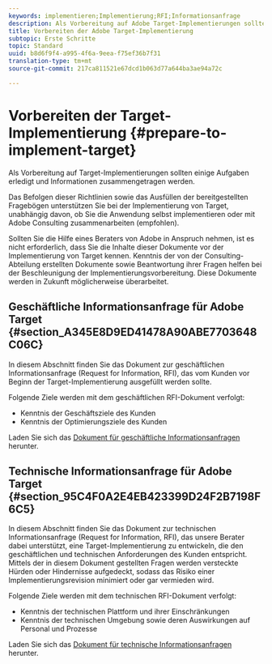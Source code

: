 ```yaml
---
keywords: implementieren;Implementierung;RFI;Informationsanfrage
description: Als Vorbereitung auf Adobe Target-Implementierungen sollten einige Aufgaben erledigt und Informationen zusammengetragen werden.
title: Vorbereiten der Adobe Target-Implementierung
subtopic: Erste Schritte
topic: Standard
uuid: b8d6f9f4-a995-4f6a-9eea-f75ef36b7f31
translation-type: tm+mt
source-git-commit: 217ca811521e67dcd1b063d77a644ba3ae94a72c

---
```



# Vorbereiten der Target-Implementierung {#prepare-to-implement-target}

Als Vorbereitung auf Target-Implementierungen sollten einige Aufgaben erledigt und Informationen zusammengetragen werden.

Das Befolgen dieser Richtlinien sowie das Ausfüllen der bereitgestellten Fragebögen unterstützen Sie bei der Implementierung von Target, unabhängig davon, ob Sie die Anwendung selbst implementieren oder mit Adobe Consulting zusammenarbeiten (empfohlen).

Sollten Sie die Hilfe eines Beraters von Adobe in Anspruch nehmen, ist es nicht erforderlich, dass Sie die Inhalte dieser Dokumente vor der Implementierung von Target kennen. Kenntnis der von der Consulting-Abteilung erstellten Dokumente sowie Beantwortung ihrer Fragen helfen bei der Beschleunigung der Implementierungsvorbereitung. Diese Dokumente werden in Zukunft möglicherweise überarbeitet.

## Geschäftliche Informationsanfrage für Adobe Target {#section_A345E8D9ED41478A90ABE7703648C06C}

In diesem Abschnitt finden Sie das Dokument zur geschäftlichen Informationsanfrage (Request for Information, RFI), das vom Kunden vor Beginn der Target-Implementierung ausgefüllt werden sollte.

Folgende Ziele werden mit dem geschäftlichen RFI-Dokument verfolgt:

* Kenntnis der Geschäftsziele des Kunden
* Kenntnis der Optimierungsziele des Kunden

Laden Sie sich das [Dokument für geschäftliche Informationsanfragen](/help/assets/business-rfi.docx) herunter.

## Technische Informationsanfrage für Adobe Target {#section_95C4F0A2E4EB423399D24F2B7198F6C5}

In diesem Abschnitt finden Sie das Dokument zur technischen Informationsanfrage (Request for Information, RFI), das unsere Berater dabei unterstützt, eine Target-Implementierung zu entwickeln, die den geschäftlichen und technischen Anforderungen des Kunden entspricht. Mittels der in diesem Dokument gestellten Fragen werden versteckte Hürden oder Hindernisse aufgedeckt, sodass das Risiko einer Implementierungsrevision minimiert oder gar vermieden wird.

Folgende Ziele werden mit dem technischen RFI-Dokument verfolgt:

* Kenntnis der technischen Plattform und ihrer Einschränkungen
* Kenntnis der technischen Umgebung sowie deren Auswirkungen auf Personal und Prozesse

Laden Sie sich das [Dokument für technische Informationsanfragen](/help/assets/technical-rfi.docx) herunter.
